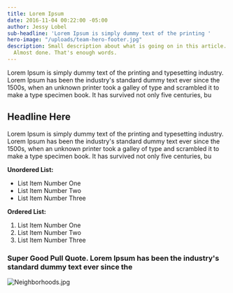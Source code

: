 ```yaml
---
title: Lorem Ipsum
date: 2016-11-04 00:22:00 -05:00
author: Jessy Lobel
sub-headline: 'Lorem Ipsum is simply dummy text of the printing '
hero-image: "/uploads/team-hero-footer.jpg"
description: Small description about what is going on in this article. Little more.
  Almost done. That's enough words.
---
```


Lorem Ipsum is simply dummy text of the printing and typesetting industry. Lorem Ipsum has been the industry's standard dummy text ever since the 1500s, when an unknown printer took a galley of type and scrambled it to make a type specimen book. It has survived not only five centuries, bu

## Headline Here
Lorem Ipsum is simply dummy text of the printing and typesetting industry. Lorem Ipsum has been the industry's standard dummy text ever since the 1500s, when an unknown printer took a galley of type and scrambled it to make a type specimen book. It has survived not only five centuries, bu

**Unordered List:**
* List Item Number One
* List Item Number Two
* List Item Number Three

**Ordered List:**
1. List Item Number One
2. List Item Number Two
3. List Item Number Three

### Super Good Pull Quote. Lorem Ipsum has been the industry's standard dummy text ever since the 

![Neighborhoods.jpg](/uploads/Neighborhoods.jpg)